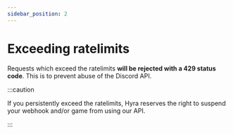 ```yaml
---
sidebar_position: 2
---
```


# Exceeding ratelimits
Requests which exceed the ratelimits **will be rejected with a 429 status code**. This is to prevent abuse of the Discord API.

:::caution

If you persistently exceed the ratelimits, Hyra reserves the right to suspend your webhook and/or game from using our API.

:::
